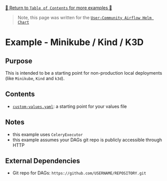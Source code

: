 [🔗 Return to `Table of Contents` for more examples 🔗](https://github.com/airflow-helm/charts/tree/main/charts/airflow#examples)

> Note, this page was written for the [`User-Community Airflow Helm Chart`](https://github.com/airflow-helm/charts/tree/main/charts/airflow)

# Example - Minikube / Kind / K3D

## Purpose

This is intended to be a starting point for non-production local deployments (like `Minikube`, `Kind` and `k3d`).

## Contents

- [`custom-values.yaml`](custom-values.yaml): a starting point for your values file

## Notes

- this example uses `CeleryExecutor`
- this example assumes your DAGs git repo is publicly accessible through HTTP

## External Dependencies

- Git repo for DAGs: `https://github.com/USERNAME/REPOSITORY.git`